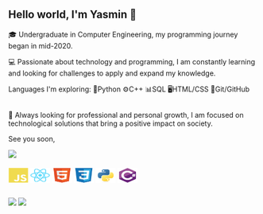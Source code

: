 ## Hello world, I'm Yasmin 👋

🎓 Undergraduate in Computer Engineering, my programming journey began in mid-2020.

💻 Passionate about technology and programming, I am constantly learning and looking for challenges to apply and expand my knowledge. 

Languages ​​I'm exploring:
🐍Python
⚙️C++
📊SQL
🖥️HTML/CSS
🐙Git/GitHub

##

🚀 Always looking for professional and personal growth, I am focused on technological solutions that bring a positive impact on society.

See you soon,

<div>

  <img height="180px" src="https://github-readme-stats.vercel.app/api/top-langs/?username=yasmin-dutra&layout=compact&langs_count=16&theme=dracula">
</div>

<div style="display: inline_block"><br>
  <img align="center" alt="Yas-Js" height="30" width="40" src="https://raw.githubusercontent.com/devicons/devicon/master/icons/javascript/javascript-plain.svg">
  <img align="center" alt="Yas-React" height="30" width="40" src="https://raw.githubusercontent.com/devicons/devicon/master/icons/react/react-original.svg">
  <img align="center" alt="Yas-HTML" height="30" width="40" src="https://raw.githubusercontent.com/devicons/devicon/master/icons/html5/html5-original.svg">
  <img align="center" alt="Yas-CSS" height="30" width="40" src="https://raw.githubusercontent.com/devicons/devicon/master/icons/css3/css3-original.svg">
  <img align="center" alt="Yas-Python" height="30" width="40" src="https://raw.githubusercontent.com/devicons/devicon/master/icons/python/python-original.svg">
  <img align="center" alt="Yas-Csharp" height="30" width="40" src="https://raw.githubusercontent.com/devicons/devicon/master/icons/csharp/csharp-original.svg">
</div>

##
<div> 
 
  <a href="mailto:yasmindutra9898@gmail.com"><img src="https://img.shields.io/badge/-Gmail-%23333?style=for-the-badge&logo=gmail&logoColor=red" target="_blank"></a>
  <a href="https://www.linkedin.com/in/yasmindtrs/" target="_blank"><img src="https://img.shields.io/badge/-LinkedIn-%230077B5?style=for-the-badge&logo=linkedin&logoColor=white" target="_blank"></a>
</div>

